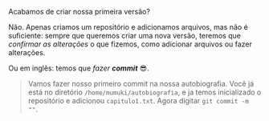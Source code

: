 Acabamos de criar nossa primeira versão?

Não. Apenas criamos um repositório e adicionamos arquivos, mas não é suficiente: sempre que queremos criar uma nova versão, teremos que _confirmar as alterações_ o que fizemos, como adicionar arquivos ou fazer alterações.

Ou em inglês: temos que _fazer **commit**_ :sunglasses:.

> Vamos fazer nosso primeiro commit na nossa autobiografia. Você já está no diretório `/home/mumuki/autobiografia`, e ja temos inicializado o repositório e adicionou `capitulo1.txt`. Agora digitar `git commit -m ""`.


